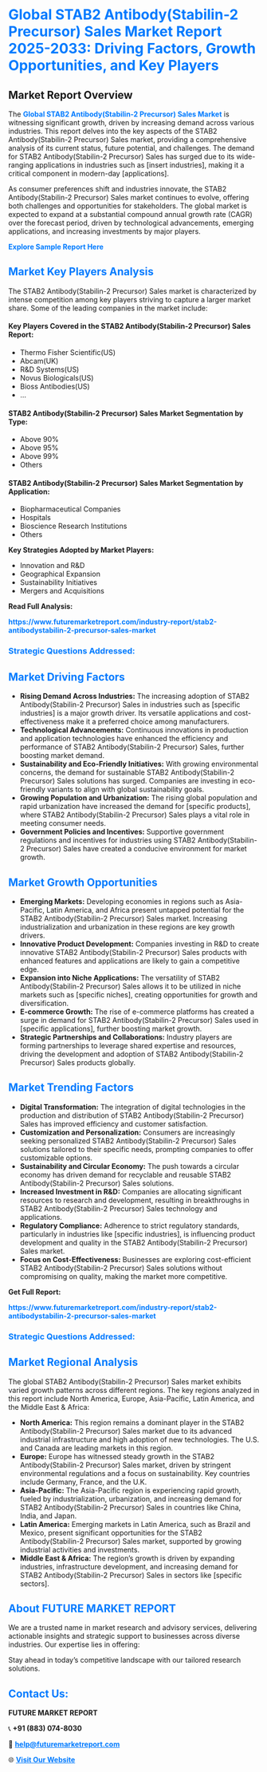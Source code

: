 <h1 style="color: #007BFF;">Global STAB2 Antibody(Stabilin-2 Precursor) Sales Market Report 2025-2033: Driving Factors, Growth Opportunities, and Key Players</h1>

<section id="overview">
<h2>Market Report Overview</h2>
<p>The <a href="https://www.futuremarketreport.com/industry-report/stab2-antibodystabilin-2-precursor-sales-market" style="color: #007BFF; text-decoration: none;"><strong>Global STAB2 Antibody(Stabilin-2 Precursor) Sales Market</strong></a> is witnessing significant growth, driven by increasing demand across various industries. This report delves into the key aspects of the STAB2 Antibody(Stabilin-2 Precursor) Sales market, providing a comprehensive analysis of its current status, future potential, and challenges. The demand for STAB2 Antibody(Stabilin-2 Precursor) Sales has surged due to its wide-ranging applications in industries such as [insert industries], making it a critical component in modern-day [applications].</p>
<p>As consumer preferences shift and industries innovate, the STAB2 Antibody(Stabilin-2 Precursor) Sales market continues to evolve, offering both challenges and opportunities for stakeholders. The global market is expected to expand at a substantial compound annual growth rate (CAGR) over the forecast period, driven by technological advancements, emerging applications, and increasing investments by major players.</p>
</section>

<section id="overview">
<p><a href="https://www.futuremarketreport.com/request-sample/reportId=109581" style="color: #007BFF; text-decoration: none;"><strong>Explore Sample Report Here</strong></a></p>
</section>

<section id="key-players">
<h2 style="color: #007BFF;">Market Key Players Analysis</h2>
<p>The STAB2 Antibody(Stabilin-2 Precursor) Sales market is characterized by intense competition among key players striving to capture a larger market share. Some of the leading companies in the market include:</p>
<h4>Key Players Covered in the STAB2 Antibody(Stabilin-2 Precursor) Sales Report:</h4>
<ul><li>Thermo Fisher Scientific(US)</li><li>Abcam(UK)</li><li>R&amp;D Systems(US)</li><li>Novus Biologicals(US)</li><li>Bioss Antibodies(US)</li><li>...</li></ul>
<h4>STAB2 Antibody(Stabilin-2 Precursor) Sales Market Segmentation by Type:</h4>
<ul><li>Above 90%</li><li>Above 95%</li><li>Above 99%</li><li>Others</li></ul>

<h4>STAB2 Antibody(Stabilin-2 Precursor) Sales Market Segmentation by Application:</h4>
<ul><li>Biopharmaceutical Companies</li><li>Hospitals</li><li>Bioscience Research Institutions</li><li>Others</li></ul>
<p><strong>Key Strategies Adopted by Market Players:</strong></p>
<ul>
<li>Innovation and R&D</li>
<li>Geographical Expansion</li>
<li>Sustainability Initiatives</li>
<li>Mergers and Acquisitions</li>
</ul>
</section>

<section>
<p><strong>Read Full Analysis: </strong></p><a href="https://www.futuremarketreport.com/industry-report/stab2-antibodystabilin-2-precursor-sales-market" style="color: #007BFF; text-decoration: none;"><strong>https://www.futuremarketreport.com/industry-report/stab2-antibodystabilin-2-precursor-sales-market</strong></a>
<h3 style="color: #007BFF;">Strategic Questions Addressed:</h3>
</section>

<section id="driving-factors">
<h2 style="color: #007BFF;">Market Driving Factors</h2>
<ul>
<li><strong>Rising Demand Across Industries:</strong> The increasing adoption of STAB2 Antibody(Stabilin-2 Precursor) Sales in industries such as [specific industries] is a major growth driver. Its versatile applications and cost-effectiveness make it a preferred choice among manufacturers.</li>
<li><strong>Technological Advancements:</strong> Continuous innovations in production and application technologies have enhanced the efficiency and performance of STAB2 Antibody(Stabilin-2 Precursor) Sales, further boosting market demand.</li>
<li><strong>Sustainability and Eco-Friendly Initiatives:</strong> With growing environmental concerns, the demand for sustainable STAB2 Antibody(Stabilin-2 Precursor) Sales solutions has surged. Companies are investing in eco-friendly variants to align with global sustainability goals.</li>
<li><strong>Growing Population and Urbanization:</strong> The rising global population and rapid urbanization have increased the demand for [specific products], where STAB2 Antibody(Stabilin-2 Precursor) Sales plays a vital role in meeting consumer needs.</li>
<li><strong>Government Policies and Incentives:</strong> Supportive government regulations and incentives for industries using STAB2 Antibody(Stabilin-2 Precursor) Sales have created a conducive environment for market growth.</li>
</ul>
</section>

<section id="growth-opportunities">
<h2 style="color: #007BFF;">Market Growth Opportunities</h2>
<ul>
<li><strong>Emerging Markets:</strong> Developing economies in regions such as Asia-Pacific, Latin America, and Africa present untapped potential for the STAB2 Antibody(Stabilin-2 Precursor) Sales market. Increasing industrialization and urbanization in these regions are key growth drivers.</li>
<li><strong>Innovative Product Development:</strong> Companies investing in R&D to create innovative STAB2 Antibody(Stabilin-2 Precursor) Sales products with enhanced features and applications are likely to gain a competitive edge.</li>
<li><strong>Expansion into Niche Applications:</strong> The versatility of STAB2 Antibody(Stabilin-2 Precursor) Sales allows it to be utilized in niche markets such as [specific niches], creating opportunities for growth and diversification.</li>
<li><strong>E-commerce Growth:</strong> The rise of e-commerce platforms has created a surge in demand for STAB2 Antibody(Stabilin-2 Precursor) Sales used in [specific applications], further boosting market growth.</li>
<li><strong>Strategic Partnerships and Collaborations:</strong> Industry players are forming partnerships to leverage shared expertise and resources, driving the development and adoption of STAB2 Antibody(Stabilin-2 Precursor) Sales products globally.</li>
</ul>
</section>

<section id="trending-factors">
<h2 style="color: #007BFF;">Market Trending Factors</h2>
<ul>
<li><strong>Digital Transformation:</strong> The integration of digital technologies in the production and distribution of STAB2 Antibody(Stabilin-2 Precursor) Sales has improved efficiency and customer satisfaction.</li>
<li><strong>Customization and Personalization:</strong> Consumers are increasingly seeking personalized STAB2 Antibody(Stabilin-2 Precursor) Sales solutions tailored to their specific needs, prompting companies to offer customizable options.</li>
<li><strong>Sustainability and Circular Economy:</strong> The push towards a circular economy has driven demand for recyclable and reusable STAB2 Antibody(Stabilin-2 Precursor) Sales solutions.</li>
<li><strong>Increased Investment in R&D:</strong> Companies are allocating significant resources to research and development, resulting in breakthroughs in STAB2 Antibody(Stabilin-2 Precursor) Sales technology and applications.</li>
<li><strong>Regulatory Compliance:</strong> Adherence to strict regulatory standards, particularly in industries like [specific industries], is influencing product development and quality in the STAB2 Antibody(Stabilin-2 Precursor) Sales market.</li>
<li><strong>Focus on Cost-Effectiveness:</strong> Businesses are exploring cost-efficient STAB2 Antibody(Stabilin-2 Precursor) Sales solutions without compromising on quality, making the market more competitive.</li>
</ul>
</section>

<section>
<p><strong>Get Full Report: </strong></p><a href="https://www.futuremarketreport.com/industry-report/stab2-antibodystabilin-2-precursor-sales-market" style="color: #007BFF; text-decoration: none;"><strong>https://www.futuremarketreport.com/industry-report/stab2-antibodystabilin-2-precursor-sales-market</strong></a>
<h3 style="color: #007BFF;">Strategic Questions Addressed:</h3>
</section>


<section id="regional-analysis">
<h2 style="color: #007BFF;">Market Regional Analysis</h2>
<p>The global STAB2 Antibody(Stabilin-2 Precursor) Sales market exhibits varied growth patterns across different regions. The key regions analyzed in this report include North America, Europe, Asia-Pacific, Latin America, and the Middle East & Africa:</p>
<ul>
<li><strong>North America:</strong> This region remains a dominant player in the STAB2 Antibody(Stabilin-2 Precursor) Sales market due to its advanced industrial infrastructure and high adoption of new technologies. The U.S. and Canada are leading markets in this region.</li>
<li><strong>Europe:</strong> Europe has witnessed steady growth in the STAB2 Antibody(Stabilin-2 Precursor) Sales market, driven by stringent environmental regulations and a focus on sustainability. Key countries include Germany, France, and the U.K.</li>
<li><strong>Asia-Pacific:</strong> The Asia-Pacific region is experiencing rapid growth, fueled by industrialization, urbanization, and increasing demand for STAB2 Antibody(Stabilin-2 Precursor) Sales in countries like China, India, and Japan.</li>
<li><strong>Latin America:</strong> Emerging markets in Latin America, such as Brazil and Mexico, present significant opportunities for the STAB2 Antibody(Stabilin-2 Precursor) Sales market, supported by growing industrial activities and investments.</li>
<li><strong>Middle East & Africa:</strong> The region’s growth is driven by expanding industries, infrastructure development, and increasing demand for STAB2 Antibody(Stabilin-2 Precursor) Sales in sectors like [specific sectors].</li>
</ul>
</section>

<footer>
<h2 style="color: #007BFF;">About FUTURE MARKET REPORT</h2>
<p>We are a trusted name in market research and advisory services, delivering actionable insights and strategic support to businesses across diverse industries. Our expertise lies in offering:</p>

<p>Stay ahead in today’s competitive landscape with our tailored research solutions.</p>

<h2 style="color: #007BFF;">Contact Us:</h2>
<p><strong>FUTURE MARKET REPORT</strong></p>
<p>📞 <strong>+91 (883) 074-8030</strong></p>
<p>📧 <strong><a href="mailto:help@futuremarketreport.com" style="color: #007BFF;">help@futuremarketreport.com</a></strong></p>
<p>🌐 <strong><a href="https://www.futuremarketreport.com/" style="color: #007BFF;">Visit Our Website</a></strong></p>
</footer>